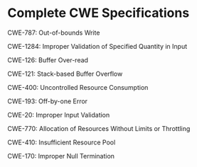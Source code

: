 

# Complete CWE Specifications

CWE-787: Out-of-bounds Write

CWE-1284: Improper Validation of Specified Quantity in Input

CWE-126: Buffer Over-read

CWE-121: Stack-based Buffer Overflow

CWE-400: Uncontrolled Resource Consumption

CWE-193: Off-by-one Error

CWE-20: Improper Input Validation

CWE-770: Allocation of Resources Without Limits or Throttling

CWE-410: Insufficient Resource Pool

CWE-170: Improper Null Termination